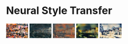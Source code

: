 # Neural Style Transfer


<img src="examples/kandinsky.jpg" width="60" height="40"/>
<img src="examples/picasso.jpg" width="60" height="40"/>
<img src="examples/scream.jpg" width="60" height="40"/>
<img src="examples/shipwreck.jpg" width="60" height="40"/>
<img src="examples/great_wave.jpg" width="60" height="40"/>
